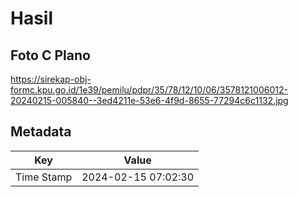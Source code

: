 # Hasil

## Foto C Plano

https://sirekap-obj-formc.kpu.go.id/1e39/pemilu/pdpr/35/78/12/10/06/3578121006012-20240215-005840--3ed4211e-53e6-4f9d-8655-77294c6c1132.jpg


## Metadata

| Key        | Value               |
| ---------- | ------------------- |
| Time Stamp | 2024-02-15 07:02:30 |



